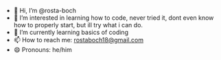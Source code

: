 - 👋 Hi, I’m @rosta-boch
- 👀 I’m interested in learning how to code, never tried it, dont even know how to properly start, but ill try what i can do.
- 🌱 I’m currently learning basics of coding
- 📫 How to reach me: rostaboch18@gmail.com 
- 😄 Pronouns: he/him

<!---
rosta-boch/rosta-boch is a ✨ special ✨ repository because its `README.md` (this file) appears on your GitHub profile.
You can click the Preview link to take a look at your changes.
--->
